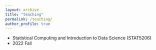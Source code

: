 ```yaml
---
layout: archive
title: "teaching"
permalink: /teaching/
author_profile: true
---
```


- Statistical Computing and Introduction to Data Science (STAT5206)
 - 2022 Fall